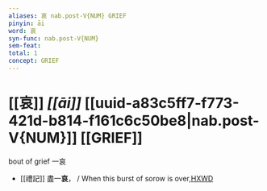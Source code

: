 ```yaml
---
aliases: 哀 nab.post-V{NUM} GRIEF
pinyin: āi
word: 哀
syn-func: nab.post-V{NUM}
sem-feat: 
total: 1
concept: GRIEF 
---
```

# [[哀]] *[[āi]]*  [[uuid-a83c5ff7-f773-421d-b814-f161c6c50be8|nab.post-V{NUM}]] [[GRIEF]]
bout of grief 一哀
 - [[禮記]] 盡一**哀**， / When this burst of sorow is over,[HXWD](https://hxwd.org/textview.html?location=KR1d0052_tls_007-1a.26)